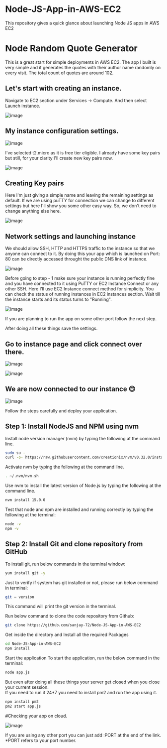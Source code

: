 # Node-JS-App-in-AWS-EC2
This repository gives a quick glance about launching Node JS apps in AWS EC2

# Node Random Quote Generator

This is a great start for simple deployments in AWS EC2. The app I built is very simple and it generates the quotes with their author name randomly on every visit. The total count of quotes are around 102.

## Let's start with creating an instance.
Navigate to EC2 section under Services -> Compute. And then select Launch instance.


![image](https://user-images.githubusercontent.com/94333583/213897342-019c7d4c-94dc-45ed-9a7f-1327cabbde6b.png)

## My instance configuration settings.

![image](https://user-images.githubusercontent.com/94333583/213897576-f742e5f7-bcd9-49eb-bae4-4d8c87bde355.png)


I've selected t2.micro as it is free tier eligible. I already have some key pairs but still, for your clarity I'll create new key pairs now.


![image](https://user-images.githubusercontent.com/94333583/213897678-1fdd0107-b190-4395-9f55-8246105fd01e.png)

## Creating Key pairs

Here I'm just giving a simple name and leaving the remaining settings as default. If we are using puTTY for connection we can change to different settings but here I'll show you some other easy way. So, we don't need to change anything else here.

![image](https://user-images.githubusercontent.com/94333583/213897772-88f49ad5-5dac-4f67-bfe5-76261b9a6139.png)

## Network settings and launching instance

We should allow SSH, HTTP and HTTPS traffic to the instance so that we anyone can connect to it. By doing this your app which is launched on Port: 80 can be directly accessed throught the public DNS link of instance.

![image](https://user-images.githubusercontent.com/94333583/213897930-954c82fe-e87a-477b-9ac5-c8bfaa944e16.png)


Before going to step - 1 make sure your instance is running perfectly fine and you have connected to it using PuTTY or EC2 Instance Connect or any other SSH. Here I'll use EC2 Instance connect method for simplicity. You can check the status of running instances in EC2 instances section. Wait till the instance starts and its status turns to "Running".


![image](https://user-images.githubusercontent.com/94333583/213898143-5279c5d3-5880-4015-8d22-3fa7c0e536f9.png)


If you are planning to run the app on some other port follow the next step.


After doing all these things save the settings.
## Go to instance page and click connect over there.

![image](https://user-images.githubusercontent.com/94333583/213899134-81d8d092-e415-46ff-9b9e-8cb5b836eb9d.png)

![image](https://user-images.githubusercontent.com/94333583/213899197-80391163-62cf-4f1d-91b5-700407700d82.png)

## We are now connected to our instance 😊

![image](https://user-images.githubusercontent.com/94333583/213899303-0b126216-7fb6-49ee-aea3-b1afa53d2b40.png)

Follow the steps carefully and deploy your application.

## Step 1: Install NodeJS and NPM using nvm

Install node version manager (nvm) by typing the following at the command line.

```bash
sudo su -
curl -o- https://raw.githubusercontent.com/creationix/nvm/v0.32.0/install.sh | bash
```
Activate nvm by typing the following at the command line.

```bash
. ~/.nvm/nvm.sh
```

Use nvm to install the latest version of Node.js by typing the following at the command line.

```bash
nvm install 15.0.0
```

Test that node and npm are installed and running correctly by typing the following at the terminal:

```bash
node -v
npm -v
```

## Step 2: Install Git and clone repository from GitHub
To install git, run below commands in the terminal window:

```bash
yum install git -y
```

Just to verify if system has git installed or not, please run below command in terminal:
```bash
git — version
```

This command will print the git version in the terminal.

Run below command to clone the code repository from Github:

```bash
git clone https://github.com/sanjay-72/Node-JS-App-in-AWS-EC2
```

Get inside the directory and Install all the required Packages

```bash
cd Node-JS-App-in-AWS-EC2
npm install
```

Start the application
To start the application, run the below command in the terminal:

```bash
node app.js
```

But even after doing all these things your server get closed when you close your current session.
<br>
If you need to run it 24*7 you need to install pm2 and run the app using it.

```bash
npm install pm2
pm2 start app.js
```

#Checking your app on cloud.

![image](https://user-images.githubusercontent.com/94333583/213899423-0a77a39e-9ba4-4253-a402-dc7611fb0c65.png)

If you are using any other port you can just add :PORT at the end of the link.
*PORT refers to your port number.
